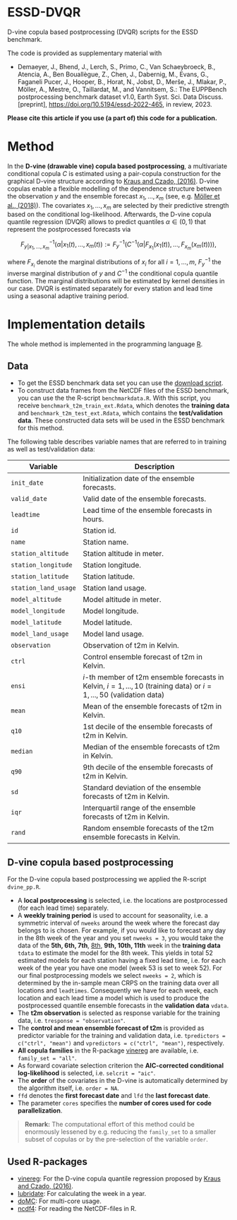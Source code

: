 # ESSD-DVQR

D-vine copula based postprocessing (DVQR) scripts for the ESSD benchmark. 

The code is provided as supplementary material with

* Demaeyer, J., Bhend, J., Lerch, S., Primo, C., Van Schaeybroeck, B., Atencia, A., Ben Bouallègue, Z., Chen, J., Dabernig, M., Evans, G., Faganeli Pucer, J., Hooper, B., Horat, N., Jobst, D., Merše, J., Mlakar, P., Möller, A., Mestre, O., Taillardat, M., and Vannitsem, S.: The EUPPBench postprocessing benchmark dataset v1.0, Earth Syst. Sci. Data Discuss. [preprint], https://doi.org/10.5194/essd-2022-465, in review, 2023.

**Please cite this article if you use (a part of) this code for a publication.**

# Method

In the **D-vine (drawable vine) copula based postprocessing**, a multivariate conditional copula $C$ is estimated using a pair-copula construction for the graphical D-vine structure according to [Kraus and Czado, (2016)](https://arxiv.org/pdf/1510.04161.pdf). D-vine copulas enable a flexible modelling of the dependence structure between the observation $y$ and the ensemble forecast $x_1, \ldots, x_m$ (see, e.g. [Möller et al., (2018)](https://arxiv.org/pdf/1811.02255.pdf)). The covariates $x_1, \ldots, x_m$ are selected by their predictive strength based on the conditional log-likelihood. Afterwards, the D-vine copula quantile regression (DVQR) allows to predict quantiles $\alpha\in (0,1)$ that represent the postprocessed forecasts via

$$F^{-1}_{y\vert x_1, \ldots, x_m}(\alpha\vert x_1(t), \ldots, x_m(t)):=F_y^{-1}\left(C^{-1}(\alpha\vert F_{x_1}(x_1(t)),\ldots, F_{x_m}(x_m(t)))\right),$$    

where $F_{x_i}$ denote the marginal distributions of $x_i$ for all $i=1,\ldots, m$, $F_{y}^{-1}$ the inverse marginal distribution of $y$ and $C^{-1}$ the conditional copula quantile function. The marginal distributions will be estimated by kernel densities in our case. DVQR is estimated separately for every station and lead time using a seasonal adaptive training period.

# Implementation details

The whole method is implemented in the programming language [R](https://www.r-project.org).

## Data 

- To get the ESSD benchmark data set you can use the [download script](https://github.com/EUPP-benchmark/ESSD-benchmark-datasets). 
- To construct data frames from the NetCDF files of the ESSD benchmark, you can use the the R-script `benchmarkdata.R`. With this script, you receive `benchmark_t2m_train_ext.Rdata`, which denotes the **training data** and `benchmark_t2m_test_ext.Rdata`, which contains the **test/validation data**. These constructed data sets will be used in the ESSD benchmark for this method.

The following table describes variable names that are referred to in training as well as test/validation data:

| Variable | Description |
| ---- | ----------- | 
| `init_date` | Initialization date of the ensemble forecasts. |
| `valid_date` | Valid date of the ensemble forecasts. |
| `leadtime` | Lead time of the ensemble forecasts in hours. |
| `id` | Station id. |
| `name` | Station name. |
| `station_altitude` | Station altitude in meter. |
| `station_longitude` | Station longitude. |
| `station_latitude` | Station latitude. |
| `station_land_usage` | Station land usage. |
| `model_altitude` | Model altitude in meter. |
| `model_longitude` | Model longitude. |
| `model_latitude` | Model latitude. |
| `model_land_usage` | Model land usage. |
| `observation` | Observation of t2m in Kelvin. |
| `ctrl` | Control ensemble forecast of t2m in Kelvin. |
| `ensi` | $i$-th member of t2m ensemble forecasts in Kelvin, $i = 1, ..., 10$ (training data) or $i = 1, ..., 50$ (validation data) |
| `mean` | Mean of the ensemble forecasts of t2m in Kelvin. |
| `q10` | 1st decile of the ensemble forecasts of t2m in Kelvin. |
| `median` | Median of the ensemble forecasts of t2m in Kelvin. |
| `q90` | 9th decile of the ensemble forecasts of t2m in Kelvin. |
| `sd` | Standard deviation of the ensemble forecasts of t2m in Kelvin. |
| `iqr` | Interquartil range of the ensemble forecasts of t2m in Kelvin. |
| `rand` | Random ensemble forecasts of the t2m ensemble forecasts in Kelvin. |

## D-vine copula based postprocessing

For the D-vine copula based postprocessing we applied the R-script `dvine_pp.R`.

- A **local postprocessing** is selected, i.e. the locations are postprocessed (for each lead time) separately.
- A **weekly training period** is used to account for seasonality, i.e. a symmetric interval of `nweeks` around the week where the forecast day belongs to is chosen. For example, if you would like to forecast any day in the 8th week of the year and you set `nweeks = 3`, you would take the data of the **5th, 6th, 7th**, <u>8th</u>, **9th, 10th, 11th** week in the **training data** `tdata` to estimate the model for the 8th week. This yields in total 52 estimated models for each station having a fixed lead time, i.e. for each week of the year you have one model (week 53 is set to week 52). For our final postprocessing models we select `nweeks = 2`, which is determined by the in-sample mean CRPS on the training data over all locations and `leadtimes`. Consequently we have for  each week, each location and each lead time a model which is used to produce the postprocessed quantile ensemble forecasts in the **validation data** `vdata`. 
- The **t2m observation** is selected as response variable for the training data, i.e. `tresponse = "observation"`.
- The **control and mean ensemble forecast of t2m** is provided as predictor variable for the training and validation data, i.e. `tpredictors = c("ctrl", "mean")` and `vpredictors = c("ctrl", "mean")`, respectively.
- **All copula families** in the R-package [vinereg](https://github.com/tnagler/vinereg) are available, i.e. `family_set = "all"`.
- As forward covariate selection criterion the **AIC-corrected conditional log-likelihood** is selected, i.e. `selcrit = "aic"`.
- The **order** of the covariates in the D-vine is automatically determined by the algorithm itself, i.e. `order = NA`.
- `ffd` denotes the **first forecast date** and `lfd` the **last forecast date**. 
- The parameter `cores` specifies the **number of cores used for code parallelization**. 

> **Remark:**
> The computational effort of this method could be enormously lessened by e.g. reducing the `family_set` to a smaller subset of copulas or by the pre-selection of the variable `order`. 

## Used R-packages
- [vinereg](https://github.com/tnagler/vinereg): For the D-vine copula quantile regression proposed by [Kraus and Czado, (2016)](https://arxiv.org/pdf/1510.04161.pdf).
- [lubridate](https://github.com/tidyverse/lubridate): For calculating the week in a year.
- [doMC](https://cran.r-project.org/web/packages/doMC/doMC.pdf): For multi-core usage.
- [ncdf4](https://cran.r-project.org/web/packages/ncdf4/index.html): For reading the NetCDF-files in R.

